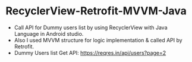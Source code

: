 # RecyclerView-Retrofit-MVVM-Java

- Call API for Dummy users list by using RecyclerView with Java Language in Android studio.
- Also I used MVVM structure for logic implementation & called API by Retrofit.
- Dummy Users list Get API: https://reqres.in/api/users?page=2
